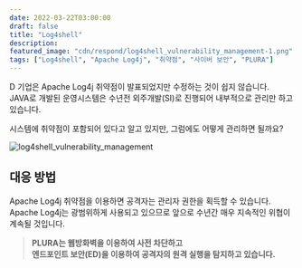 ```yaml
---
date: 2022-03-22T03:00:00
draft: false
title: "Log4shell"
description: 
featured_image: "cdn/respond/log4shell_vulnerability_management-1.png"
tags: ["Log4shell", "Apache Log4j", "취약점", "사이버 보안", "PLURA"]
---
```


D 기업은 Apache Log4j 취약점이 발표되었지만 수정하는 것이 쉽지 않습니다.<br>
JAVA로 개발된 운영시스템은 수년전 외주개발(SI)로 진행되어 내부적으로 관리만 하고 있습니다.

시스템에 취약점이 포함되어 있다고 알고 있지만, 그럼에도 어떻게 관리하면 될까요?
<br>
<!--more-->
![log4shell_vulnerability_management](https://blog.plura.io/cdn/respond/log4shell_vulnerability_management-1.png)

## 대응 방법
Apache Log4j 취약점을 이용하면 공격자는 관리자 권한을 획득할 수 있습니다.<br>
Apache Log4j는 광범위하게 사용되고 있으므로 앞으로 수년간 매우 지속적인 위협이 계속될 것입니다.

>**PLURA는 웹방화벽을 이용하여 사전 차단하고<br>
>엔드포인트 보안(ED)을 이용하여 공격자의 원격 실행을 탐지하고 있습니다.**
<br>
